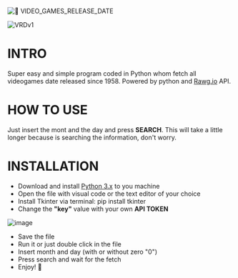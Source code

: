 ![👾 VIDEO_GAMES_RELEASE_DATE](https://github.com/user-attachments/assets/6d273ba3-a8bc-41e2-a309-b2042ed5661c)

![VRDv1](https://github.com/user-attachments/assets/19ade4d1-a453-45b3-b5f4-17b3335b1afe)

# INTRO
Super easy and simple program coded in Python whom fetch all videogames date released since 1958. Powered by python and [Rawg.io](https://api.rawg.io/docs/) API.

# HOW TO USE
Just insert the mont and the day and press **SEARCH**. This will take a little longer because is searching the information, don't worry.

# INSTALLATION

- Download and install [Python 3.x](https://www.python.org/) to you machine
- Open the file with visual code or the text editor of your choice
- Install Tkinter via terminal: pip install tkinter
- Change the **"key"** value with your own **API TOKEN**

![image](https://github.com/user-attachments/assets/032d5ed2-0aa6-4efa-8160-12976448d1ef)

- Save the file
- Run it or just double click in the file
- Insert month and day (with or without zero "0")
- Press search and wait for the fetch
- Enjoy! 👾 
